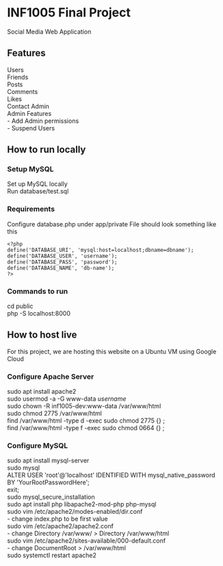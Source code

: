 # INF1005 Final Project
Social Media Web Application
  
## Features
Users  
Friends  
Posts  
Comments  
Likes  
Contact Admin  
Admin Features  
    - Add Admin permissions  
    - Suspend Users  
  
## How to run locally
### Setup MySQL
Set up MySQL locally  
Run database/test.sql  
### Requirements
Configure database.php under app/private
File should look something like this
```
<?php
define('DATABASE_URI', 'mysql:host=localhost;dbname=dbname');
define('DATABASE_USER', 'username');
define('DATABASE_PASS', 'password');
define('DATABASE_NAME', 'db-name');
?>
```
### Commands to run
cd public  
php -S localhost:8000
  
## How to host live
For this project, we are hosting this website on a Ubuntu VM using Google Cloud  
### Configure Apache Server
sudo apt install apache2  
sudo usermod -a -G www-data *username*  
sudo chown -R inf1005-dev:www-data /var/www/html  
sudo chmod 2775 /var/www/html  
find /var/www/html -type d -exec sudo chmod 2775 {} \;  
find /var/www/html -type f -exec sudo chmod 0664 {} \;  
### Configure MySQL
sudo apt install mysql-server  
sudo mysql  
ALTER USER 'root'@'localhost' IDENTIFIED WITH mysql_native_password BY 'YourRootPasswordHere';  
exit;  
sudo mysql_secure_installation  
sudo apt install php libapache2-mod-php php-mysql  
sudo vim /etc/apache2/modes-enabled/dir.conf  
    - change index.php to be first value  
sudo vim /etc/apache2/apache2.conf  
    - change Directory /var/www/ > Directory /var/www/html  
sudo vim /etc/apache2/sites-available/000-default.conf   
    - change DocumentRoot > /var/www/html  
sudo systemctl restart apache2  